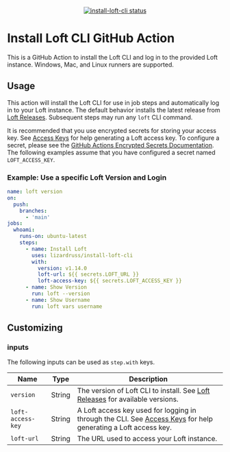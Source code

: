 <p align="center">
  <a href="https://github.com/lizardruss/install-loft-cli/actions"><img alt="install-loft-cli status" src="https://github.com/lizardruss/install-loft-cli/workflows/build-test/badge.svg"></a>
</p>

# Install Loft CLI GitHub Action

This is a GitHub Action to install the Loft CLI and log in to the provided Loft instance. Windows, Mac, and Linux runners are supported.

## Usage

This action will install the Loft CLI for use in job steps and automatically log in to your Loft instance. The default behavior installs the latest release from [Loft Releases](https://github.com/loft-sh/loft/releases). Subsequent steps may run any `loft` CLI command.

It is recommended that you use encrypted secrets for storing your access key. See [Access Keys](https://loft.sh/docs/auth/access-keys) for help generating a Loft access key. To configure a secret, please see the [GitHub Actions Encrypted Secrets Documentation](https://docs.github.com/en/actions/reference/encrypted-secrets). The following examples assume that you have configured a secret named `LOFT_ACCESS_KEY`.

### Example: Use a specific Loft Version and Login
```yaml
name: loft version
on:
  push:
    branches:
      - 'main'
jobs:
  whoami:
    runs-on: ubuntu-latest
    steps:
      - name: Install Loft
        uses: lizardruss/install-loft-cli
        with:
          version: v1.14.0
          loft-url: ${{ secrets.LOFT_URL }}
          loft-access-key: ${{ secrets.LOFT_ACCESS_KEY }}
      - name: Show Version
        run: loft --version
      - name: Show Username
        run: loft vars username
```

## Customizing

### inputs

The following inputs can be used as `step.with` keys. 

| Name                | Type     | Description                        |
|---------------------|----------|------------------------------------|
| `version`           | String   | The version of Loft CLI to install. See [Loft Releases](https://github.com/loft-sh/loft/releases) for available versions.
| `loft-access-key`        | String   | A Loft access key used for logging in through the CLI. See [Access Keys](https://loft.sh/docs/auth/access-keys) for help generating a Loft access key.
| `loft-url`          | String   | The URL used to access your Loft instance.